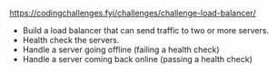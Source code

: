 https://codingchallenges.fyi/challenges/challenge-load-balancer/

- Build a load balancer that can send traffic to two or more servers.
- Health check the servers.
- Handle a server going offline (failing a health check)
- Handle a server coming back online (passing a health check)
